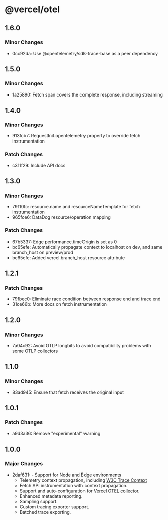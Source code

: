 # @vercel/otel

## 1.6.0

### Minor Changes

- 0cc92da: Use @opentelemetry/sdk-trace-base as a peer dependency

## 1.5.0

### Minor Changes

- 1a25890: Fetch span covers the complete response, including streaming

## 1.4.0

### Minor Changes

- 913fcb7: RequestInit.opentelemetry property to override fetch instrumentation

### Patch Changes

- c311f29: Include API docs

## 1.3.0

### Minor Changes

- 79110fc: resource.name and resourceNameTemplate for fetch instrumentation
- 965fce6: DataDog resource/operation mapping

### Patch Changes

- 67b5337: Edge performance.timeOrigin is set as 0
- bc65efe: Automatically propagate context to localhost on dev, and same branch_host on preview/prod
- bc65efe: Added vercel.branch_host resource attribute

## 1.2.1

### Patch Changes

- 79fbec0: Eliminate race condition between response end and trace end
- 31ce66b: More docs on fetch instrumentation

## 1.2.0

### Minor Changes

- 7a04c92: Avoid OTLP longbits to avoid compatibility problems with some OTLP collectors

## 1.1.0

### Minor Changes

- 83ad945: Ensure that fetch receives the original input

## 1.0.1

### Patch Changes

- a9d3a36: Remove "experimental" warning

## 1.0.0

### Major Changes

- 2daf631: - Support for Node and Edge environments
  - Telemetry context propagation, including [W3C Trace Context](https://www.w3.org/TR/trace-context/)
  - Fetch API instrumentation with context propagation.
  - Support and auto-configuration for [Vercel OTEL collector](https://vercel.com/docs/observability/otel-overview/quickstart).
  - Enhanced metadata reporting.
  - Sampling support.
  - Custom tracing exporter support.
  - Batched trace exporting.

